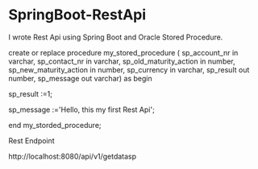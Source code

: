 # SpringBoot-RestApi
I wrote Rest Api using Spring Boot and Oracle Stored Procedure.


create or replace procedure my_stored_procedure
(
sp_account_nr in varchar, 
sp_contact_nr in varchar, 
sp_old_maturity_action in number, 
sp_new_maturity_action in number, 
sp_currency in varchar, 
sp_result out number, 
sp_message out varchar)
as 
begin

sp_result :=1;

sp_message :='Hello, this my first Rest Api';

end my_storded_procedure;


Rest Endpoint

http://localhost:8080/api/v1/getdatasp
